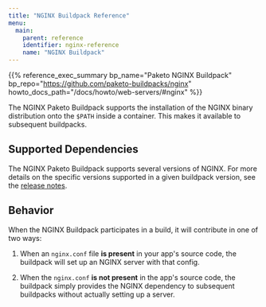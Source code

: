 ```yaml
---
title: "NGINX Buildpack Reference"
menu:
  main:
    parent: reference
    identifier: nginx-reference
    name: "NGINX Buildpack"
---
```


{{% reference_exec_summary bp_name="Paketo NGINX Buildpack" bp_repo="https://github.com/paketo-buildpacks/nginx" howto_docs_path="/docs/howto/web-servers/#nginx" %}}

The NGINX Paketo Buildpack supports the installation of the NGINX binary distribution onto
the `$PATH` inside a container. This makes it available to subsequent
buildpacks.

## Supported Dependencies

The NGINX Paketo Buildpack supports several versions of NGINX.
For more details on the specific versions supported in a given buildpack
version, see the [release
notes](https://github.com/paketo-buildpacks/nginx/releases).

## Behavior
When the NGINX Buildpack participates in a build, it will contribute in one of two ways:

1. When an `nginx.conf` file **is present** in your app's source code, the
   buildpack will set up an NGINX server with that config.

1. When the `nginx.conf` **is not present** in the app's source code, the
   buildpack simply provides the NGINX dependency to subsequent buildpacks
   without actually setting up a server.